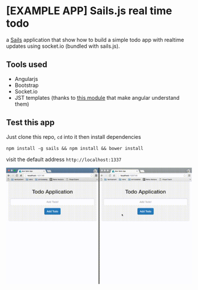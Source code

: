 # [EXAMPLE APP] Sails.js real time todo

a [Sails](http://sailsjs.org) application that show how to build a simple todo app with realtime updates using socket.io (bundled with sails.js).

## Tools used

- Angularjs
- Bootstrap
- Socket.io
- JST templates (thanks to [this module](https://gist.github.com/enricodeleo/340a7819dce306ab8e56bd5dda533b04) that make angular understand them)

## Test this app

Just clone this repo, `cd` into it then install dependencies

```shell
npm install -g sails && npm install && bower install
```

visit the default address `http://localhost:1337`

![Screencast](screencast.gif)